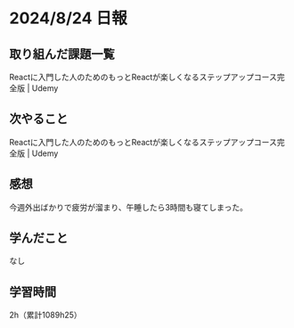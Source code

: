 # 2024/8/24 日報
## 取り組んだ課題一覧
Reactに入門した人のためのもっとReactが楽しくなるステップアップコース完全版 | Udemy

## 次やること
Reactに入門した人のためのもっとReactが楽しくなるステップアップコース完全版 | Udemy

## 感想
今週外出ばかりで疲労が溜まり、午睡したら3時間も寝てしまった。

## 学んだこと
なし

## 学習時間
2h（累計1089h25）
